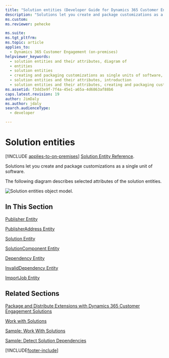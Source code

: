 ```yaml
---
title: "Solution entities (Developer Guide for Dynamics 365 Customer Engagement (on-premises))| MicrosoftDocs"
description: "Solutions let you create and package customizations as a single unit of software. This doc talks about solution entities"
ms.custom: 
ms.reviewer: pehecke

ms.suite: 
ms.tgt_pltfrm: 
ms.topic: article
applies_to: 
  - Dynamics 365 Customer Engagement (on-premises)
helpviewer_keywords: 
  - solution entities and their attributes, diagram of
  - entities
  - solution entities
  - creating and packaging customizations as single units of software, solution entities and their attributes
  - solution entities and their attributes, introduction
  - solution entities and their attributes, creating and packaging customizations as single units of software
ms.assetid: f3dd3e9f-7f4a-45e1-a65a-4d6863af88b6
caps.latest.revision: 19
author: JimDaly
ms.author: jdaly
search.audienceType: 
  - developer

---
```

# Solution entities

[!INCLUDE [applies-to-on-premises](../includes/applies-to-on-premises.md)] [Solution Entity Reference](/powerapps/developer/common-data-service/reference/entities/solution).

Solutions let you create and package customizations as a single unit of software.  
  
 The following diagram describes selected attributes of the solution entities.  
  
 ![Solution entities object model.](media/solution-object-model.png "Solution entities object model")  
  
## In This Section  
 [Publisher Entity](entities/publisher.md)  
  
 [PublisherAddress Entity](entities/publisheraddress.md)  
  
 [Solution Entity](entities/solution.md)  
  
 [SolutionComponent Entity](entities/solutioncomponent.md)  
  
 [Dependency Entity](entities/dependency.md)  
  
 [InvalidDependency Entity](entities/invaliddependency.md)  
  
 [ImportJob Entity](entities/importjob.md)  
  
## Related Sections  
 [Package and Distribute Extensions with Dynamics 365 Customer Engagement Solutions](package-distribute-extensions-use-solutions.md)  
  
 [Work with Solutions](work-solutions.md)  
  
 [Sample: Work With Solutions](sample-work-solutions.md)  
  
 [Sample: Detect Solution Dependencies](sample-detect-solution-dependencies.md)


[!INCLUDE[footer-include](../../../includes/footer-banner.md)]

